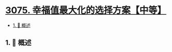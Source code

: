 # [3075. 幸福值最大化的选择方案【中等】](https://github.com/Tdahuyou/TNotes.leetcode/tree/main/notes/3075.%20%E5%B9%B8%E7%A6%8F%E5%80%BC%E6%9C%80%E5%A4%A7%E5%8C%96%E7%9A%84%E9%80%89%E6%8B%A9%E6%96%B9%E6%A1%88%E3%80%90%E4%B8%AD%E7%AD%89%E3%80%91)

<!-- region:toc -->

- [1. 📝 概述](#1--概述)

<!-- endregion:toc -->

## 1. 📝 概述
